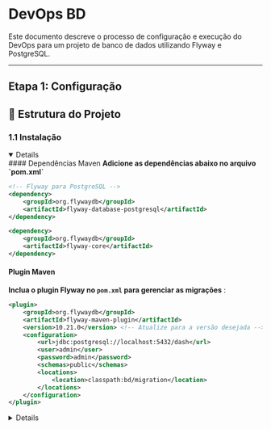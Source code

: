 #  DevOps BD 

Este documento descreve o processo de configuração e execução do DevOps para um projeto de banco de dados utilizando Flyway e PostgreSQL.  

---

## **Etapa 1: Configuração**

## 📁 Estrutura do Projeto
### **1.1 Instalação**

<details open>
#### Dependências Maven
<b>Adicione as dependências abaixo no arquivo `pom.xml` </b> 

```xml
<!-- Flyway para PostgreSQL -->
<dependency>
    <groupId>org.flywaydb</groupId>
    <artifactId>flyway-database-postgresql</artifactId>
</dependency>

<dependency>
    <groupId>org.flywaydb</groupId>
    <artifactId>flyway-core</artifactId>
</dependency>
```

#### Plugin Maven
<b> Inclua o plugin Flyway no `pom.xml` para gerenciar as migrações</b> 
:
```xml
<plugin>
    <groupId>org.flywaydb</groupId>
    <artifactId>flyway-maven-plugin</artifactId>
    <version>10.21.0</version> <!-- Atualize para a versão desejada -->
    <configuration>
        <url>jdbc:postgresql://localhost:5432/dash</url>
        <user>admin</user>
        <password>admin</password>
        <schemas>public</schemas>
        <locations>
            <location>classpath:bd/migration</location>
        </locations>
    </configuration>
</plugin>
```
<details>

### **1.2 Configuração do Projeto**

<details open>
<b> Estrutura de diretórios </b> 

```plaintext
migrations/
    sprint_1/
        V1__create_table_users.sql
        V2__add_column_email.sql
    sprint_2/
        V3__create_table_orders.sql

```
<b> Configurações no application.properties </b> 

```plaintext
spring.application.name=pixel
spring.datasource.url=jdbc:postgresql://localhost:5432/dash
spring.datasource.username=admin
spring.datasource.password=admin
spring.datasource.driver-class-name=org.postgresql.Driver

spring.flyway.enabled=true
spring.flyway.locations=classpath:bd/migration

spring.jpa.open-in-view=false

```

<details>


## **Etapa 2: Execução**

## 📁 Estrutura do Projeto

### **2.1  Criar Scripts de Migração**

<details open>
<b> Exemplo: migrations/sprint_1/V1__create_table_users.sql</b> 

```sql
CREATE TABLE users (
    id SERIAL PRIMARY KEY,
    name VARCHAR(100),
    created_at TIMESTAMP DEFAULT CURRENT_TIMESTAMP
);

```
<details>


### **2.2  Criar Scripts de Rollback**
<details open>
<b> U2__drop_sprint2_table.sql</b> 

```sql
DROP TABLE IF EXISTS public.config_Indicador;
DELETE FROM flyway_schema_history WHERE version = '2';


```

<details>

### **2.3  Comandos Flyway**
<details open>
<b>Validar migrações</b> 

```plaintext
flyway validate

```
<b>Validar migrações</b> 

```plaintext
flyway migrate
mvn spring-boot:run


```

<details>

### **2.4  Teste de Carga**

<details open>

<b>Instale as dependências</b> 

```plaintext
pip install pandas faker

```
<b>Execute o script de teste</b> 

```plaintext
python testeCarga.py



```
O script testeCarga.py gera automaticamente dados de carga inicial para o banco.

<details>





